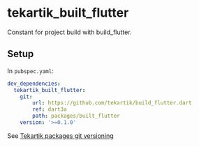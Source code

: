 # tekartik_built_flutter

Constant for project build with build_flutter.

## Setup

In `pubspec.yaml`:

```yaml
dev_dependencies:
  tekartik_built_flutter:
    git: 
        url: https://github.com/tekartik/build_flutter.dart
        ref: dart3a
        path: packages/built_flutter
    version: '>=0.1.0'
```

See [Tekartik packages git versioning](https://github.com/tekartik/common.dart/blob/main/doc/tekartik_versioning.md)
